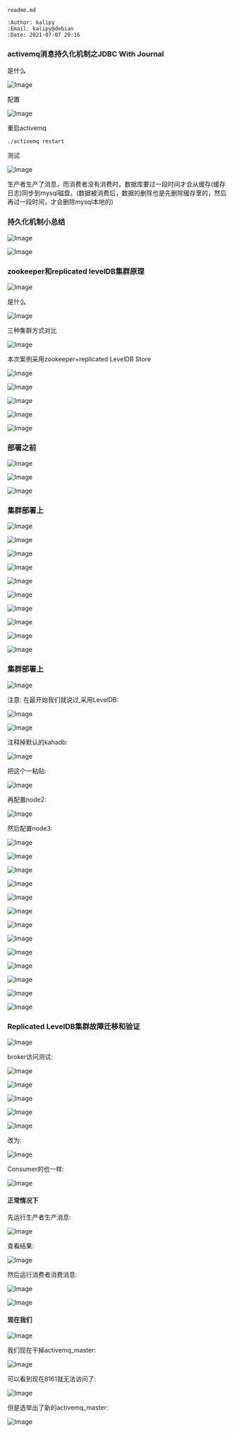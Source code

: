     readme.md
    
    :Author: kalipy
    :Email: kalipy@debian
    :Date: 2021-07-07 20:16

### activemq消息持久化机制之JDBC With Journal

是什么

![Image](./img/image_2021-07-07-20-19-51.png)

配置

![Image](./img/image_2021-07-07-20-24-31.png)

重启activemq

    ./activemq restart

测试

![Image](./img/image_2021-07-07-20-32-29.png)

生产者生产了消息，而消费者没有消费时，数据库要过一段时间才会从缓存(缓存日志)同步到mysql磁盘。(数据被消费后，数据的删除也是先删除缓存里的，然后再过一段时间，才会删除mysql本地的)

### 持久化机制小总结

![Image](./img/image_2021-07-07-20-41-21.png)

![Image](./img/image_2021-07-07-20-42-18.png)

### zookeeper和replicated levelDB集群原理

![Image](./img/image_2021-07-07-20-45-12.png)

是什么

![Image](./img/image_2021-07-07-20-46-36.png)

三种集群方式对比

![Image](./img/image_2021-07-07-20-49-25.png)

本次案例采用zookeeper+replicated LevelDB Store

![Image](./img/image_2021-07-07-20-51-18.png)

![Image](./img/image_2021-07-07-20-52-07.png)

![Image](./img/image_2021-07-07-20-53-21.png)

![Image](./img/image_2021-07-07-20-54-27.png)

![Image](./img/image_2021-07-07-20-56-58.png)

### 部署之前

![Image](./img/image_2021-07-07-21-01-24.png)

![Image](./img/image_2021-07-07-21-03-19.png)

![Image](./img/image_2021-07-07-21-04-22.png)

### 集群部署上

![Image](./img/image_2021-07-07-21-07-14.png)

![Image](./img/image_2021-07-07-21-08-29.png)

![Image](./img/image_2021-07-07-21-08-48.png)

![Image](./img/image_2021-07-07-21-09-22.png)

![Image](./img/image_2021-07-07-21-10-21.png)

![Image](./img/image_2021-07-07-21-11-14.png)

![Image](./img/image_2021-07-07-21-12-20.png)

![Image](./img/image_2021-07-07-21-13-03.png)

![Image](./img/image_2021-07-07-21-13-32.png)

![Image](./img/image_2021-07-07-21-14-50.png)

### 集群部署上

![Image](./img/image_2021-07-07-21-16-11.png)

注意: 在最开始我们就说过,采用LevelDB:

![Image](./img/image_2021-07-07-21-17-02.png)

![Image](./img/image_2021-07-07-21-18-25.png)

注释掉默认的kahadb:

![Image](./img/image_2021-07-07-21-21-20.png)

把这个一粘贴:

![Image](./img/image_2021-07-07-21-23-49.png)

再配置node2:

![Image](./img/image_2021-07-07-21-24-50.png)

然后配置node3:

![Image](./img/image_2021-07-07-21-25-19.png)

![Image](./img/image_2021-07-07-21-26-34.png)

![Image](./img/image_2021-07-07-21-27-09.png)

![Image](./img/image_2021-07-07-21-27-27.png)

![Image](./img/image_2021-07-07-21-29-17.png)

![Image](./img/image_2021-07-07-21-29-59.png)

![Image](./img/image_2021-07-07-21-30-48.png)

![Image](./img/image_2021-07-07-21-32-57.png)

![Image](./img/image_2021-07-07-21-32-22.png)

![Image](./img/image_2021-07-07-21-33-39.png)

![Image](./img/image_2021-07-07-21-34-29.png)

![Image](./img/image_2021-07-07-21-35-38.png)

![Image](./img/image_2021-07-07-21-37-25.png)

### Replicated LevelDB集群故障迁移和验证

![Image](./img/image_2021-07-07-21-42-24.png)

broker访问测试:

![Image](./img/image_2021-07-07-21-51-25.png)

![Image](./img/image_2021-07-07-21-52-38.png)

![Image](./img/image_2021-07-07-21-53-28.png)

![Image](./img/image_2021-07-07-21-54-44.png)

![Image](./img/image_2021-07-07-21-55-43.png)

改为:

![Image](./img/image_2021-07-07-21-55-59.png)

Consumer的也一样:

![Image](./img/image_2021-07-07-21-56-34.png)

#### 正常情况下

先运行生产者生产消息:

![Image](./img/image_2021-07-07-21-58-00.png)

查看结果:

![Image](./img/image_2021-07-07-21-58-35.png)

然后运行消费者消费消息:

![Image](./img/image_2021-07-07-22-00-05.png)

![Image](./img/image_2021-07-07-22-00-43.png)

#### 现在我们

![Image](./img/image_2021-07-07-22-01-47.png)

我们现在干掉activemq_master:

![Image](./img/image_2021-07-07-22-04-16.png)

可以看到现在8161就无法访问了:

![Image](./img/image_2021-07-07-22-05-07.png)

但是选举出了新的activemq_master:

![Image](./img/image_2021-07-07-22-06-16.png)



